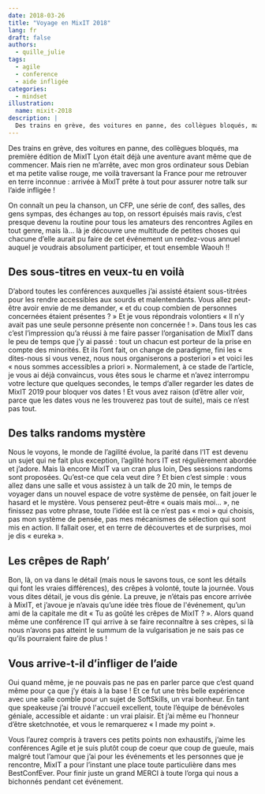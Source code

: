 ```yaml
---
date: 2018-03-26
title: "Voyage en MixIT 2018"
lang: fr
draft: false
authors:
  - quille_julie
tags:
  - agile
  - conference
  - aide infligée
categories:
  - mindset
illustration:
  name: mixit-2018
description: |
  Des trains en grève, des voitures en panne, des collègues bloqués, ma première édition de MixIT Lyon était déjà une aventure avant même que de commencer. Mais rien ne m’arrête, avec mon gros ordinateur sous Debian et ma petite valise rouge, me voilà traversant la France pour me retrouver en terre inconnue : arrivée à MixIT prête à tout pour assurer notre talk sur l’aide infligée !
---
```


Des trains en grève, des voitures en panne, des collègues bloqués, ma première édition de MixIT Lyon était déjà une aventure avant même que de commencer. Mais rien ne m’arrête, avec mon gros ordinateur sous Debian et ma petite valise rouge, me voilà traversant la France pour me retrouver en terre inconnue : arrivée à MixIT prête à tout pour assurer notre talk sur l’aide infligée !

On connaît un peu la chanson, un CFP, une série de conf, des salles, des gens sympas, des échanges au top, on ressort épuisés mais ravis, c’est presque devenu la routine pour tous les amateurs des rencontres Agiles en tout genre, mais là… là je découvre une multitude de petites choses qui chacune d’elle aurait pu faire de cet événement un rendez-vous annuel auquel je voudrais absolument participer, et tout ensemble Waouh !!


## Des sous-titres en veux-tu en voilà

D’abord toutes les conférences auxquelles j’ai assisté étaient sous-titrées pour les rendre accessibles aux sourds et malentendants. Vous allez peut-être avoir envie de me demander, « et du coup combien de personnes concernées étaient présentes ? » Et je vous répondrais volontiers « Il n’y avait pas une seule personne présente non concernée ! ». Dans tous les cas c’est l’impression qu’a réussi à me faire passer l’organisation de MixIT dans le peu de temps que j’y ai passé : tout un chacun est porteur de la prise en compte des minorités. Et ils l’ont fait, on change de paradigme, fini les « dites-nous si vous venez, nous nous organiserons a posteriori » et voici les « nous sommes accessibles a priori ». Normalement, à ce stade de l’article, je vous ai déjà convaincus, vous êtes sous le charme et n’avez interrompu votre lecture que quelques secondes, le temps d’aller regarder les dates de MixIT 2019 pour bloquer vos dates ! Et vous avez raison (d’être aller voir, parce que les dates vous ne les trouverez pas tout de suite), mais ce n’est pas tout.


## Des talks randoms mystère

Nous le voyons, le monde de l’agilité évolue, la parité dans l’IT est devenu un sujet qui ne fait plus exception, l’agilité hors IT est régulièrement abordée et j’adore. Mais là encore MixIT va un cran plus loin, Des sessions randoms sont proposées. Qu’est-ce que cela veut dire ? Et bien c’est simple : vous allez dans une salle et vous assistez à un talk de 20 min, le temps de voyager dans un nouvel espace de votre système de pensée, on fait jouer le hasard et le mystère. Vous penserez peut-être « ouais mais moi... », ne finissez pas votre phrase, toute l’idée est là ce n’est pas « moi » qui choisis, pas mon système de pensée, pas mes mécanismes de sélection qui sont mis en action. Il fallait oser, et en terre de découvertes et de surprises, moi je dis « eureka ».


## Les crêpes de Raph’

Bon, là, on va dans le détail (mais nous le savons tous, ce sont les détails qui font les vraies différences), des crêpes à volonté, toute la journée. Vous vous dites détail, je vous dis génie. La preuve, je n’étais pas encore arrivée à MixIT, et j’avoue je n’avais qu’une idée très floue de l'événement, qu’un ami de la capitale me dit « Tu as goûté les crêpes de MixIT ? ». Alors quand même une conférence IT qui arrive à se faire reconnaître à ses crèpes, si là nous n’avons pas atteint le summum de la vulgarisation je ne sais pas ce qu’ils pourraient faire de plus !


## Vous arrive-t-il d’infliger de l’aide

Oui quand même, je ne pouvais pas ne pas en parler parce que c’est quand même pour ça que j’y étais à la base ! Et ce fut une très belle expérience avec une salle comble pour un sujet de SoftSkills, un vrai bonheur. En tant que speakeuse j’ai trouvé l'accueil excellent, toute l’équipe de bénévoles géniale, accessible et aidante : un vrai plaisir. Et j’ai même eu l’honneur d’être sketchnotée, et vous le remarquerez « I made my point ».

Vous l’aurez compris à travers ces petits points non exhaustifs, j’aime les conférences Agile et je suis plutôt coup de coeur que coup de gueule, mais malgré tout l’amour que j’ai pour les événements et les personnes que je rencontre, MixIT a pour l’instant une place toute particulière dans mes BestConfEver. Pour finir juste un grand MERCI à toute l’orga qui nous a bichonnés pendant cet événement.

